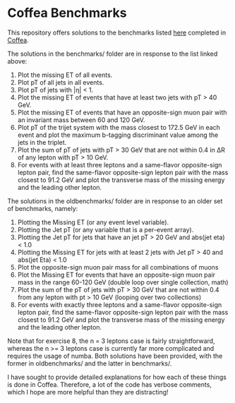 # Coffea Benchmarks
This repository offers solutions to the benchmarks listed [here](https://github.com/iris-hep/adl-benchmarks-index) completed in [Coffea](https://github.com/CoffeaTeam/coffea).

The solutions in the benchmarks/ folder are in response to the list linked above:

1. Plot the missing ET of all events.
2. Plot pT of all jets in all events.
3. Plot pT of jets with |η| < 1.
4. Plot the missing ET of events that have at least two jets with pT > 40 GeV.
5. Plot the missing ET of events that have an opposite-sign muon pair with an invariant mass between 60 and 120 GeV.
6. Plot pT of the trijet system with the mass closest to 172.5 GeV in each event and plot the maximum b-tagging discriminant value among the jets in the triplet.
7. Plot the sum of pT of jets with pT > 30 GeV that are not within 0.4 in ΔR of any lepton with pT > 10 GeV.
8. For events with at least three leptons and a same-flavor opposite-sign lepton pair, find the same-flavor opposite-sign lepton pair with the mass closest to 91.2 GeV and plot the transverse mass of the missing energy and the leading other lepton.

The solutions in the oldbenchmarks/ folder are in response to an older set of benchmarks, namely:

1. Plotting the Missing ET (or any event level variable).
2. Plotting the Jet pT (or any variable that is a per-event array).
3. Plotting the Jet pT for jets that have an jet pT > 20 GeV and abs(jet eta) < 1.0
4. Plotting the Missing ET for jets with at least 2 jets with Jet pT > 40 and abs(jet Eta) < 1.0
5. Plot the opposite-sign muon pair mass for all combinations of muons
6. Plot the Missing ET for events that have an opposite-sign muon pair mass in the range 60-120 GeV (double loop over single collection, math)
7. Plot the sum of the pT of jets with pT > 30 GeV that are not within 0.4 from any lepton with pt > 10 GeV (looping over two collections)
8. For events with exactly three leptons and a same-flavor opposite-sign lepton pair, find the same-flavor opposite-sign lepton pair with the mass closest to 91.2 GeV and plot the transverse mass of the missing energy and the leading other lepton.

Note that for exercise 8, the n = 3 leptons case is fairly straightforward, whereas the n >= 3 leptons case is currently far more complicated and requires the usage of numba. Both solutions have been provided, with the former in oldbenchmarks/ and the latter in benchmarks/.

I have sought to provide detailed explanations for how each of these things is done in Coffea. Therefore, a lot of the code has verbose comments, which I hope are more helpful than they are distracting!
